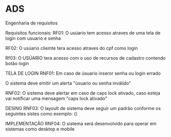 # ADS
Engenharia de requisitos

Requisitos funcionais:
RF01: O usúario tem acesso atraves de uma tela de login com usuario e senha

RF02: O usúario cliemte tera acesso atraves do cpf como login

Rf03: O USÚARIO tera acesso com o uso de recursos de cadastro contendo botão login  

TELA DE LOGIN RNF01: Em caso de úsuario inseror senha ou login errado 

O sistema deve emitir um alerta "úsuario ou senha inválido"

RNF02: O sistema deve alertar em caso de caps lock ativado, caso esteja vai notificar uma mensagem "caps lock ativado"

DESING RNF03: O layoult de sistema deve seguir um padrão  conforme os seguintes sistes como exemplo: ()

IMPLEMENTAÇÃO RNF04: O sistema será desenvolvido para operar em sistemas como desktop e mobile


